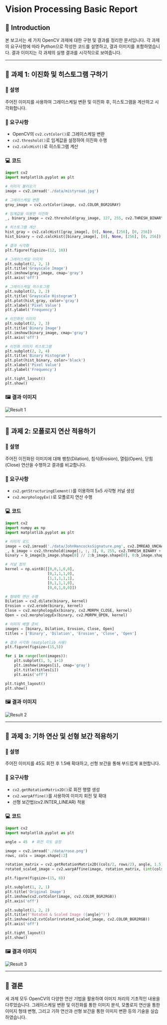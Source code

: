 # Vision Processing Basic Report

## 📁 Introduction
본 보고서는 세 가지 OpenCV 과제에 대한 구현 및 결과를 정리한 문서입니다. 각 과제의 요구사항에 따라 Python으로 작성한 코드를 설명하고, 결과 이미지를 포함하였습니다. 결과 이미지는 각 과제의 실행 결과를 시각적으로 보여줍니다.

---

## 📝 과제 1: 이진화 및 히스토그램 구하기
### 📄 설명
주어진 이미지를 사용하여 그레이스케일 변환 및 이진화 후, 히스토그램을 계산하고 시각화합니다.

### 🔧 요구사항
- OpenCV의 `cv2.cvtColor()`로 그레이스케일 변환
- `cv2.threshold()`로 임계값을 설정하여 이진화 수행
- `cv2.calcHist()`로 히스토그램 계산

### 💻 코드
```python
import cv2
import matplotlib.pyplot as plt

# 이미지 불러오기
image = cv2.imread('./data/mistyroad.jpg')

# 그레이스케일 변환
gray_image = cv2.cvtColor(image, cv2.COLOR_BGR2GRAY)

# 임계값을 이용한 이진화
_, binary_image = cv2.threshold(gray_image, 127, 255, cv2.THRESH_BINARY)

# 히스토그램 계산
hist_gray = cv2.calcHist([gray_image], [0], None, [256], [0, 256])
hist_binary = cv2.calcHist([binary_image], [0], None, [256], [0, 256])

# 결과 시각화
plt.figure(figsize=(12, 10))

# 그레이스케일 이미지
plt.subplot(2, 2, 1)
plt.title('Grayscale Image')
plt.imshow(gray_image, cmap='gray')
plt.axis('off')

# 그레이스케일 히스토그램
plt.subplot(2, 2, 2)
plt.title('Grayscale Histogram')
plt.plot(hist_gray, color='gray')
plt.xlabel('Pixel Value')
plt.ylabel('Frequency')

# 이진화된 이미지
plt.subplot(2, 2, 3)
plt.title('Binary Image')
plt.imshow(binary_image, cmap='gray')
plt.axis('off')

# 이진화 이미지 히스토그램
plt.subplot(2, 2, 4)
plt.title('Binary Histogram')
plt.plot(hist_binary, color='black')
plt.xlabel('Pixel Value')
plt.ylabel('Frequency')

plt.tight_layout()
plt.show()
```

### 🖼️ 결과 이미지
![Result 1](./data/result1.png)

---

## 📝 과제 2: 모폴로지 연산 적용하기
### 📄 설명
주어진 이진화된 이미지에 대해 팽창(Dilation), 침식(Erosion), 열림(Open), 닫힘(Close) 연산을 수행하고 결과를 비교합니다.

### 🔧 요구사항
- `cv2.getStructuringElement()`를 이용하여 5x5 사각형 커널 생성
- `cv2.morphologyEx()`로 모폴로지 연산 수행

### 💻 코드
```python
import cv2
import numpy as np
import matplotlib.pyplot as plt

# 이미지 로드
image = cv2.imread('./data/JohnHancocksSignature.png', cv2.IMREAD_UNCHANGED)
_, b_image = cv2.threshold(image[:, :, 3], 0, 255, cv2.THRESH_BINARY + cv2.THRESH_OTSU)
binary = b_image[b_image.shape[0] // 2:b_image.shape[0], 0:b_image.shape[0] // 2 + 1]

# 커널 정의
kernel = np.uint8([[0,0,1,0,0],
                   [0,1,1,1,0],
                   [1,1,1,1,1],
                   [0,1,1,1,0],
                   [0,0,1,0,0]])

# 형태학 연산 수행
Dilation = cv2.dilate(binary, kernel)
Erosion = cv2.erode(binary, kernel)
Close = cv2.morphologyEx(binary, cv2.MORPH_CLOSE, kernel)
Open = cv2.morphologyEx(binary, cv2.MORPH_OPEN, kernel)

# 이미지 배열 준비
images = [binary, Dilation, Erosion, Close, Open]
titles = ['Binary', 'Dilation', 'Erosion', 'Close', 'Open']

# 결과 시각화 (matplotlib 사용)
plt.figure(figsize=(15,5))

for i in range(len(images)):
    plt.subplot(1, 5, i+1)
    plt.imshow(images[i], cmap='gray')
    plt.title(titles[i])
    plt.axis('off')

plt.tight_layout()
plt.show()
```

### 🖼️ 결과 이미지
![Result 2](./data/result2.png)

---

## 📝 과제 3: 기하 연산 및 선형 보간 적용하기
### 📄 설명
주어진 이미지를 45도 회전 후 1.5배 확대하고, 선형 보간을 통해 부드럽게 표현합니다.

### 🔧 요구사항
- `cv2.getRotationMatrix2D()`로 회전 행렬 생성
- `cv2.warpAffine()`를 사용하여 이미지 회전 및 확대
- 선형 보간법(cv2.INTER_LINEAR) 적용

### 💻 코드
```python
import cv2
import matplotlib.pyplot as plt

angle = 45  # 회전 각도 설정

image = cv2.imread('./data/rose.png')
rows, cols = image.shape[:2]

rotation_matrix = cv2.getRotationMatrix2D((cols/2, rows/2), angle, 1.5)
rotated_scaled_image = cv2.warpAffine(image, rotation_matrix, (int(cols*1.5), int(rows*1.5)), flags=cv2.INTER_LINEAR)

plt.figure(figsize=(15, 8))

plt.subplot(1, 2, 1)
plt.title('Original Image')
plt.imshow(cv2.cvtColor(image, cv2.COLOR_BGR2RGB))
plt.axis('off')

plt.subplot(1, 2, 2)
plt.title(f'Rotated & Scaled Image ({angle}°)')
plt.imshow(cv2.cvtColor(rotated_scaled_image, cv2.COLOR_BGR2RGB))
plt.axis('off')

plt.tight_layout()
plt.show()
```

### 🖼️ 결과 이미지
![Result 3](./data/result3.png)

---

## 📌 결론
세 과제 모두 OpenCV의 다양한 연산 기법을 활용하여 이미지 처리의 기초적인 내용을 다루었습니다. 그레이스케일 변환 및 이진화를 통한 이미지 분석, 모폴로지 연산을 통한 이미지 형태 변형, 그리고 기하 연산과 선형 보간을 통한 이미지 변환 등의 기술을 실습하였습니다.
